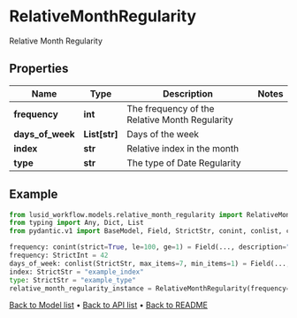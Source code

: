 # RelativeMonthRegularity

Relative Month Regularity
## Properties
Name | Type | Description | Notes
------------ | ------------- | ------------- | -------------
**frequency** | **int** | The frequency of the Relative Month Regularity | 
**days_of_week** | **List[str]** | Days of the week | 
**index** | **str** | Relative index in the month | 
**type** | **str** | The type of Date Regularity | 
## Example

```python
from lusid_workflow.models.relative_month_regularity import RelativeMonthRegularity
from typing import Any, Dict, List
from pydantic.v1 import BaseModel, Field, StrictStr, conint, conlist, constr

frequency: conint(strict=True, le=100, ge=1) = Field(..., description="The frequency of the Relative Month Regularity")
frequency: StrictInt = 42
days_of_week: conlist(StrictStr, max_items=7, min_items=1) = Field(..., alias="daysOfWeek", description="Days of the week")
index: StrictStr = "example_index"
type: StrictStr = "example_type"
relative_month_regularity_instance = RelativeMonthRegularity(frequency=frequency, days_of_week=days_of_week, index=index, type=type)

```

[Back to Model list](../README.md#documentation-for-models) &#8226; [Back to API list](../README.md#documentation-for-api-endpoints) &#8226; [Back to README](../README.md)

